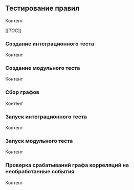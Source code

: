 ﻿## Тестирование правил

Контент

[[_TOC_]]

### Создание интеграционного теста

Контент

### Создание модульного теста

Контент

### Сбор графов

Контент

### Запуск интеграционного теста

Контент

### Запуск модульного теста

Контент

### Проверка срабатываний графа корреляций на необработанные события

Контент
